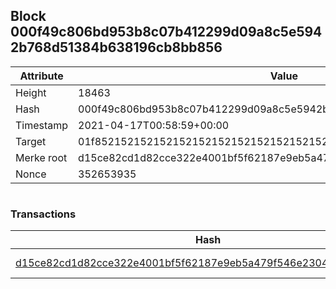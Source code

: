 ## Block 000f49c806bd953b8c07b412299d09a8c5e5942b768d51384b638196cb8bb856

Attribute | Value
--- | ---
Height | 18463
Hash | 000f49c806bd953b8c07b412299d09a8c5e5942b768d51384b638196cb8bb856
Timestamp | 2021-04-17T00:58:59+00:00
Target | 01f8521521521521521521521521521521521521521521521521521521521521
Merke root | d15ce82cd1d82cce322e4001bf5f62187e9eb5a479f546e2304f5f00f2e643f0
Nonce | 352653935

```

```

### Transactions

Hash | Amount
--- | ---
[d15ce82cd1d82cce322e4001bf5f62187e9eb5a479f546e2304f5f00f2e643f0](d15ce82cd1d82cce322e4001bf5f62187e9eb5a479f546e2304f5f00f2e643f0.md) | 10.00000000 SKEPTI 
